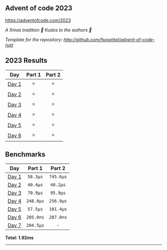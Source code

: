 ## Advent of code 2023

https://adventofcode.com/2023

_A Xmas tradition 🎅 Kudos to the authors 🎉_


_Template for the repository: http://github.com/fspoettel/advent-of-code-rust_


<!--- advent_readme_stars table --->
## 2023 Results

| Day | Part 1 | Part 2 |
| :---: | :---: | :---: |
| [Day 1](https://adventofcode.com/2023/day/1) | ⭐ | ⭐ |
| [Day 2](https://adventofcode.com/2023/day/2) | ⭐ | ⭐ |
| [Day 3](https://adventofcode.com/2023/day/3) | ⭐ | ⭐ |
| [Day 4](https://adventofcode.com/2023/day/4) | ⭐ | ⭐ |
| [Day 5](https://adventofcode.com/2023/day/5) | ⭐ | ⭐ |
| [Day 6](https://adventofcode.com/2023/day/6) | ⭐ | ⭐ |
<!--- advent_readme_stars table --->

<!--- benchmarking table --->
## Benchmarks

| Day | Part 1 | Part 2 |
| :---: | :---: | :---:  |
| [Day 1](./src/bin/01.rs) | `58.3µs` | `745.6µs` |
| [Day 2](./src/bin/02.rs) | `40.4µs` | `40.2µs` |
| [Day 3](./src/bin/03.rs) | `70.9µs` | `95.9µs` |
| [Day 4](./src/bin/04.rs) | `248.0µs` | `256.9µs` |
| [Day 5](./src/bin/05.rs) | `57.5µs` | `101.4µs` |
| [Day 6](./src/bin/06.rs) | `205.0ns` | `287.0ns` |
| [Day 7](./src/bin/07.rs) | `204.5µs` | `-` |

**Total: 1.92ms**
<!--- benchmarking table --->

---
